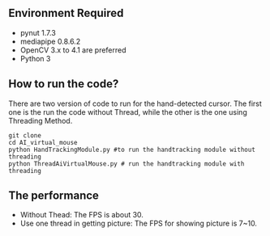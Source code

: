 ## Environment Required
- pynut     1.7.3
- mediapipe 0.8.6.2
- OpenCV 3.x to 4.1 are preferred
- Python 3

## How to run the code?
There are two version of code to run for the hand-detected cursor. The first one is the run the code without Thread, while the other is the one using Threading Method. 
```
git clone 
cd AI_virtual_mouse
python HandTrackingModule.py #to run the handtracking module without threading
python ThreadAiVirtualMouse.py # run the handtracking module with threading
```

## The performance
- Without Thead:
    The FPS is about 30. 
- Use one thread in getting picture:
    The FPS for showing picture is 7~10. 